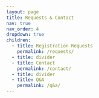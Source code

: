 ```yaml
---
layout: page
title: Requests & Contact
nav: true
nav_order: 4
dropdown: true
children:
  - title: Registration Requests
    permalink: /requests/
  - title: divider
  - title: Contact
    permalink: /contact/
  - title: divider
  - title: Q&A
    permalink: /q&a/
---
```

